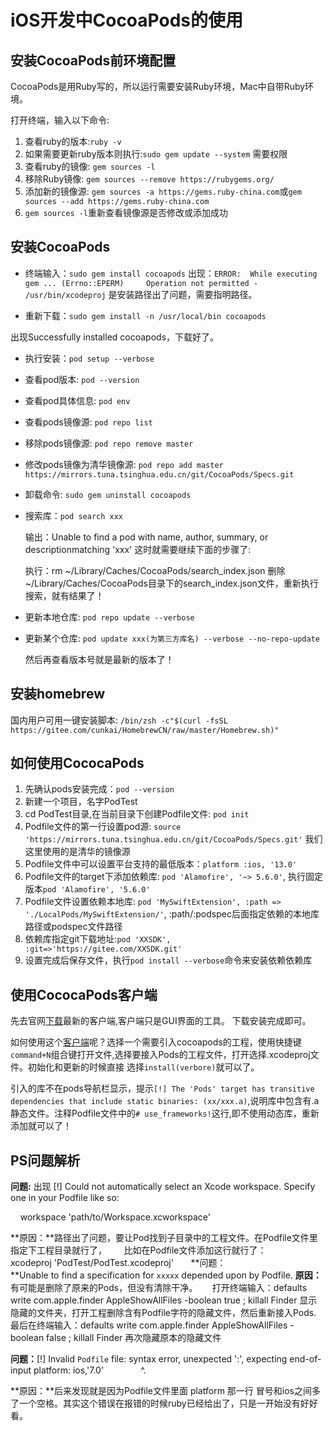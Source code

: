 # iOS开发中CocoaPods的使用

## 安装CocoaPods前环境配置

CocoaPods是用Ruby写的，所以运行需要安装Ruby环境，Mac中自带Ruby环境。

打开终端，输入以下命令:

1. 查看ruby的版本:`ruby -v`
2. 如果需要更新ruby版本则执行:`sudo gem update --system` 需要权限
3. 查看ruby的镜像: `gem sources -l`
4. 移除Ruby镜像: `gem sources --remove https://rubygems.org/`
5. 添加新的镜像源: `gem sources -a https://gems.ruby-china.com`或`gem sources --add https://gems.ruby-china.com`
6. `gem sources -l`重新查看镜像源是否修改或添加成功

## 安装CocoaPods

* 终端输入：`sudo gem install cocoapods`
出现：`ERROR:  While executing gem ... (Errno::EPERM)     Operation not permitted - /usr/bin/xcodeproj` 是安装路径出了问题，需要指明路径。

* 重新下载：`sudo gem install -n /usr/local/bin cocoapods`

出现Successfully installed cocoapods，下载好了。

* 执行安装：`pod setup --verbose`
* 查看pod版本: `pod --version`
* 查看pod具体信息: `pod env`
* 查看pods镜像源: `pod repo list`
* 移除pods镜像源: `pod repo remove master`
* 修改pods镜像为清华镜像源: `pod repo add master https://mirrors.tuna.tsinghua.edu.cn/git/CocoaPods/Specs.git`
* 卸载命令: `sudo gem uninstall cocoapods`
* 搜索库：`pod search xxx`

	输出：Unable to find a pod with name, author, summary, or descriptionmatching 'xxx' 这时就需要继续下面的步骤了:
	
	执行：rm ~/Library/Caches/CocoaPods/search_index.json
	删除~/Library/Caches/CocoaPods目录下的search_index.json文件，重新执行搜索，就有结果了！

* 更新本地仓库: `pod repo update --verbose`
* 更新某个仓库: `pod update xxx(为第三方库名) --verbose --no-repo-update`
   
  然后再查看版本号就是最新的版本了！

## 安装homebrew

国内用户可用一键安装脚本:
`/bin/zsh -c"$(curl -fsSL https://gitee.com/cunkai/HomebrewCN/raw/master/Homebrew.sh)"`

## 如何使用CococaPods

1. 先确认pods安装完成：`pod --version`
2. 新建一个项目，名字PodTest
3. cd PodTest目录,在当前目录下创建Podfile文件: `pod init`
4. Podfile文件的第一行设置pod源: `source 'https://mirrors.tuna.tsinghua.edu.cn/git/CocoaPods/Specs.git'` 我们这里使用的是清华的镜像源
5. Podfile文件中可以设置平台支持的最低版本：`platform :ios, '13.0'`
6. Podfile文件的target下添加依赖库: `pod 'Alamofire', '~> 5.6.0'`, 执行固定版本`pod 'Alamofire', '5.6.0'`
7. Podfile文件设置依赖本地库: `pod 'MySwiftExtension', :path => './LocalPods/MySwiftExtension/'`, :path/:podspec后面指定依赖的本地库路径或podspec文件路径
8. 依赖库指定git下载地址:`pod 'XXSDK', :git=>'https://gitee.com/XXSDK.git'`
9. 设置完成后保存文件，执行`pod install --verbose`命令来安装依赖依赖库

## 使用CococaPods客户端
先去官网[下载](https://cocoapods.org/app)最新的客户端,客户端只是GUI界面的工具。 下载安装完成即可。

如何使用这个[客户端](https://cocoapods.org/app)呢？选择一个需要引入cocoapods的工程，使用快捷键`command+N`组合键打开文件,选择要接入Pods的工程文件，打开选择.xcodeproj文件。初始化和更新的时候直接 选择`install(verbore)`就可以了。

引入的库不在pods导航栏显示，提示`[!] The 'Pods' target has transitive dependencies that include static binaries: (xx/xxx.a)`,说明库中包含有.a静态文件。注释Podfile文件中的`# use_frameworks!`这行,即不使用动态库，重新添加就可以了！

## PS问题解析

**问题:** 出现 [!] Could not automatically select an Xcode workspace. Specify one in your Podfile like so:

    workspace 'path/to/Workspace.xcworkspace'

**原因：**路径出了问题，要让Pod找到子目录中的工程文件。在Podfile文件里指定下工程目录就行了，
      比如在Podfile文件添加这行就行了：xcodeproj 'PodTest/PodTest.xcodeproj'
      
**问题：**Unable to find a specification for `xxxxx` depended upon by Podfile.
**原因：** 有可能是删除了原来的Pods，但没有清除干净。
     打开终端输入：defaults write com.apple.finder AppleShowAllFiles -boolean true ; killall Finder
显示隐藏的文件夹，打开工程删除含有Podfile字符的隐藏文件，然后重新接入Pods.
最后在终端输入：defaults write com.apple.finder AppleShowAllFiles -boolean false ; killall Finder
再次隐藏原本的隐藏文件

**问题：**[!] Invalid `Podfile` file: syntax error, unexpected ':', expecting end-of-input platform: ios,'7.0'
              ^.

**原因：**后来发现就是因为Podfile文件里面 platform 那一行 冒号和ios之间多了一个空格。其实这个错误在报错的时候ruby已经给出了，只是一开始没有好好看。


